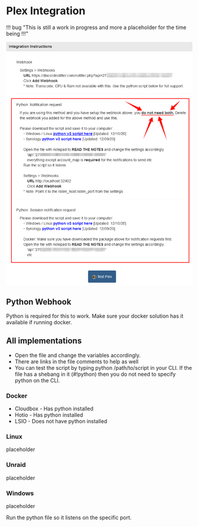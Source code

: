 # Plex Integration

!!! bug "This is still a work in progress and more a placeholder for the time being !!!"

![!dn-plex-advanced](images/Plex/dn-plex-advanced.png)

## Python Webhook

<div class="indent-L1 indent-B1">
Python is required for this to work. Make sure your docker solution has it available if running docker.
</div>

## All implementations

- Open the file and change the variables accordingly.
- There are links in the file comments to help as well
- You can test the script by typing python /path/to/script in your CLI. If the file has a shebang in it (#!python) then you do not need to specify python on the CLI.

### Docker

- Cloudbox - Has python installed
- Hotio - Has python installed
- LSIO - Does not have python installed

### Linux

placeholder

### Unraid

placeholder

### Windows

placeholder

<div class="indent-L1 indent-B1">
Run the python file so it listens on the specific port.
</div>
